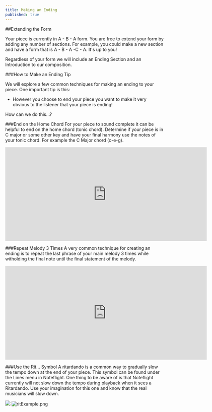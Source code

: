 ```yaml
---
title: Making an Ending
published: true
---
```


##Extending the Form

Your piece is currently in A - B - A form. You are free to extend your form by adding any number of sections. For example, you could make a new section and have a form that is A - B - A -C - A. It's up to you!


Regardless of your form we will include an Ending Section and an Introduction to our composition. 


###How to Make an Ending Tip

We will explore a few common techniques for making an ending to your piece. One important tip is this:

* However you choose to end your piece you want to make it very obvious to the listener that your piece is ending!


How can we do this...?


###End on the Home Chord
For your piece to sound complete it can be helpful to end on the home chord (tonic chord). Determine if your piece is in C major or some other key and have your final harmony use the notes of your tonic chord. For example the C Major chord (c-e-g). 

<iframe width="640" height="298" src="http://www.noteflight.com/embed/bf2c62c7fb2a0e22c1e244519f8dd1c8968b1f98?scale=1"frameborder="0"></iframe>


###Repeat Melody 3 Times
A very common technique for creating an ending is to repeat the last phrase of your main melody 3 times while witholding the final note until the final statement of the melody. 

<iframe width="640" height="298" src="http://www.noteflight.com/embed/c55635006e486d14da7ea9bae5190bc58b99d039?scale=1"frameborder="0"></iframe>


###Use the Rit... Symbol
A ritardando is a common way to gradually slow the tempo down at the end of your piece. This symbol can be found under the Lines menu in Noteflight. One thing to be aware of is that Noteflight currently will not slow down the tempo during playback when it sees a Ritardando. Use your imagination for this one and know that the real musicians will slow down. 

![]({{site.baseurl}}/img/content-3.jpg)
![ritExample.png]({{site.baseurl}}/img/ritExample.png)
